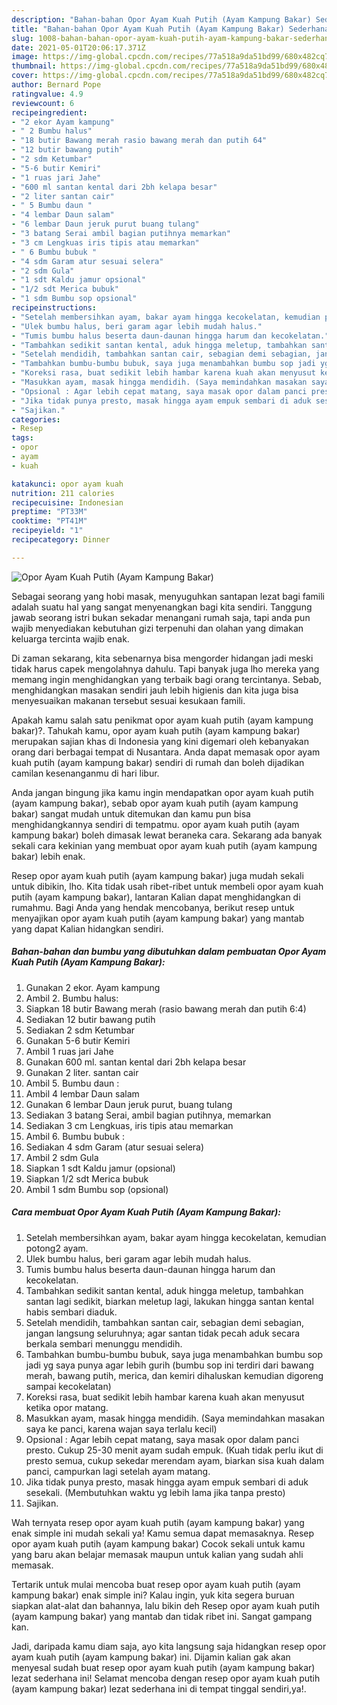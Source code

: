 ```yaml
---
description: "Bahan-bahan Opor Ayam Kuah Putih (Ayam Kampung Bakar) Sederhana dan Mudah Dibuat"
title: "Bahan-bahan Opor Ayam Kuah Putih (Ayam Kampung Bakar) Sederhana dan Mudah Dibuat"
slug: 1008-bahan-bahan-opor-ayam-kuah-putih-ayam-kampung-bakar-sederhana-dan-mudah-dibuat
date: 2021-05-01T20:06:17.371Z
image: https://img-global.cpcdn.com/recipes/77a518a9da51bd99/680x482cq70/opor-ayam-kuah-putih-ayam-kampung-bakar-foto-resep-utama.jpg
thumbnail: https://img-global.cpcdn.com/recipes/77a518a9da51bd99/680x482cq70/opor-ayam-kuah-putih-ayam-kampung-bakar-foto-resep-utama.jpg
cover: https://img-global.cpcdn.com/recipes/77a518a9da51bd99/680x482cq70/opor-ayam-kuah-putih-ayam-kampung-bakar-foto-resep-utama.jpg
author: Bernard Pope
ratingvalue: 4.9
reviewcount: 6
recipeingredient:
- "2 ekor Ayam kampung"
- " 2 Bumbu halus"
- "18 butir Bawang merah rasio bawang merah dan putih 64"
- "12 butir bawang putih"
- "2 sdm Ketumbar"
- "5-6 butir Kemiri"
- "1 ruas jari Jahe"
- "600 ml santan kental dari 2bh kelapa besar"
- "2 liter santan cair"
- " 5 Bumbu daun "
- "4 lembar Daun salam"
- "6 lembar Daun jeruk purut buang tulang"
- "3 batang Serai ambil bagian putihnya memarkan"
- "3 cm Lengkuas iris tipis atau memarkan"
- " 6 Bumbu bubuk "
- "4 sdm Garam atur sesuai selera"
- "2 sdm Gula"
- "1 sdt Kaldu jamur opsional"
- "1/2 sdt Merica bubuk"
- "1 sdm Bumbu sop opsional"
recipeinstructions:
- "Setelah membersihkan ayam, bakar ayam hingga kecokelatan, kemudian potong2 ayam."
- "Ulek bumbu halus, beri garam agar lebih mudah halus."
- "Tumis bumbu halus beserta daun-daunan hingga harum dan kecokelatan."
- "Tambahkan sedikit santan kental, aduk hingga meletup, tambahkan santan lagi sedikit, biarkan meletup lagi, lakukan hingga santan kental habis sembari diaduk."
- "Setelah mendidih, tambahkan santan cair, sebagian demi sebagian, jangan langsung seluruhnya; agar santan tidak pecah aduk secara berkala sembari menunggu mendidih."
- "Tambahkan bumbu-bumbu bubuk, saya juga menambahkan bumbu sop jadi yg saya punya agar lebih gurih (bumbu sop ini terdiri dari bawang merah, bawang putih, merica, dan kemiri dihaluskan kemudian digoreng sampai kecokelatan)"
- "Koreksi rasa, buat sedikit lebih hambar karena kuah akan menyusut ketika opor matang."
- "Masukkan ayam, masak hingga mendidih. (Saya memindahkan masakan saya ke panci, karena wajan saya terlalu kecil)"
- "Opsional : Agar lebih cepat matang, saya masak opor dalam panci presto. Cukup 25-30 menit ayam sudah empuk. (Kuah tidak perlu ikut di presto semua, cukup sekedar merendam ayam, biarkan sisa kuah dalam panci, campurkan lagi setelah ayam matang."
- "Jika tidak punya presto, masak hingga ayam empuk sembari di aduk sesekali. (Membutuhkan waktu yg lebih lama jika tanpa presto)"
- "Sajikan."
categories:
- Resep
tags:
- opor
- ayam
- kuah

katakunci: opor ayam kuah 
nutrition: 211 calories
recipecuisine: Indonesian
preptime: "PT33M"
cooktime: "PT41M"
recipeyield: "1"
recipecategory: Dinner

---
```



![Opor Ayam Kuah Putih (Ayam Kampung Bakar)](https://img-global.cpcdn.com/recipes/77a518a9da51bd99/680x482cq70/opor-ayam-kuah-putih-ayam-kampung-bakar-foto-resep-utama.jpg)

Sebagai seorang yang hobi masak, menyuguhkan santapan lezat bagi famili adalah suatu hal yang sangat menyenangkan bagi kita sendiri. Tanggung jawab seorang istri bukan sekadar menangani rumah saja, tapi anda pun wajib menyediakan kebutuhan gizi terpenuhi dan olahan yang dimakan keluarga tercinta wajib enak.

Di zaman  sekarang, kita sebenarnya bisa mengorder hidangan jadi meski tidak harus capek mengolahnya dahulu. Tapi banyak juga lho mereka yang memang ingin menghidangkan yang terbaik bagi orang tercintanya. Sebab, menghidangkan masakan sendiri jauh lebih higienis dan kita juga bisa menyesuaikan makanan tersebut sesuai kesukaan famili. 



Apakah kamu salah satu penikmat opor ayam kuah putih (ayam kampung bakar)?. Tahukah kamu, opor ayam kuah putih (ayam kampung bakar) merupakan sajian khas di Indonesia yang kini digemari oleh kebanyakan orang dari berbagai tempat di Nusantara. Anda dapat memasak opor ayam kuah putih (ayam kampung bakar) sendiri di rumah dan boleh dijadikan camilan kesenanganmu di hari libur.

Anda jangan bingung jika kamu ingin mendapatkan opor ayam kuah putih (ayam kampung bakar), sebab opor ayam kuah putih (ayam kampung bakar) sangat mudah untuk ditemukan dan kamu pun bisa menghidangkannya sendiri di tempatmu. opor ayam kuah putih (ayam kampung bakar) boleh dimasak lewat beraneka cara. Sekarang ada banyak sekali cara kekinian yang membuat opor ayam kuah putih (ayam kampung bakar) lebih enak.

Resep opor ayam kuah putih (ayam kampung bakar) juga mudah sekali untuk dibikin, lho. Kita tidak usah ribet-ribet untuk membeli opor ayam kuah putih (ayam kampung bakar), lantaran Kalian dapat menghidangkan di rumahmu. Bagi Anda yang hendak mencobanya, berikut resep untuk menyajikan opor ayam kuah putih (ayam kampung bakar) yang mantab yang dapat Kalian hidangkan sendiri.

<!--inarticleads1-->

##### Bahan-bahan dan bumbu yang dibutuhkan dalam pembuatan Opor Ayam Kuah Putih (Ayam Kampung Bakar):

1. Gunakan 2 ekor. Ayam kampung
1. Ambil  2. Bumbu halus:
1. Siapkan 18 butir Bawang merah (rasio bawang merah dan putih 6:4)
1. Sediakan 12 butir bawang putih
1. Sediakan 2 sdm Ketumbar
1. Gunakan 5-6 butir Kemiri
1. Ambil 1 ruas jari Jahe
1. Gunakan 600 ml. santan kental dari 2bh kelapa besar
1. Gunakan 2 liter. santan cair
1. Ambil  5. Bumbu daun :
1. Ambil 4 lembar Daun salam
1. Gunakan 6 lembar Daun jeruk purut, buang tulang
1. Sediakan 3 batang Serai, ambil bagian putihnya, memarkan
1. Sediakan 3 cm Lengkuas, iris tipis atau memarkan
1. Ambil  6. Bumbu bubuk :
1. Sediakan 4 sdm Garam (atur sesuai selera)
1. Ambil 2 sdm Gula
1. Siapkan 1 sdt Kaldu jamur (opsional)
1. Siapkan 1/2 sdt Merica bubuk
1. Ambil 1 sdm Bumbu sop (opsional)




<!--inarticleads2-->

##### Cara membuat Opor Ayam Kuah Putih (Ayam Kampung Bakar):

1. Setelah membersihkan ayam, bakar ayam hingga kecokelatan, kemudian potong2 ayam.
1. Ulek bumbu halus, beri garam agar lebih mudah halus.
1. Tumis bumbu halus beserta daun-daunan hingga harum dan kecokelatan.
1. Tambahkan sedikit santan kental, aduk hingga meletup, tambahkan santan lagi sedikit, biarkan meletup lagi, lakukan hingga santan kental habis sembari diaduk.
1. Setelah mendidih, tambahkan santan cair, sebagian demi sebagian, jangan langsung seluruhnya; agar santan tidak pecah aduk secara berkala sembari menunggu mendidih.
1. Tambahkan bumbu-bumbu bubuk, saya juga menambahkan bumbu sop jadi yg saya punya agar lebih gurih (bumbu sop ini terdiri dari bawang merah, bawang putih, merica, dan kemiri dihaluskan kemudian digoreng sampai kecokelatan)
1. Koreksi rasa, buat sedikit lebih hambar karena kuah akan menyusut ketika opor matang.
1. Masukkan ayam, masak hingga mendidih. (Saya memindahkan masakan saya ke panci, karena wajan saya terlalu kecil)
1. Opsional : Agar lebih cepat matang, saya masak opor dalam panci presto. Cukup 25-30 menit ayam sudah empuk. (Kuah tidak perlu ikut di presto semua, cukup sekedar merendam ayam, biarkan sisa kuah dalam panci, campurkan lagi setelah ayam matang.
1. Jika tidak punya presto, masak hingga ayam empuk sembari di aduk sesekali. (Membutuhkan waktu yg lebih lama jika tanpa presto)
1. Sajikan.




Wah ternyata resep opor ayam kuah putih (ayam kampung bakar) yang enak simple ini mudah sekali ya! Kamu semua dapat memasaknya. Resep opor ayam kuah putih (ayam kampung bakar) Cocok sekali untuk kamu yang baru akan belajar memasak maupun untuk kalian yang sudah ahli memasak.

Tertarik untuk mulai mencoba buat resep opor ayam kuah putih (ayam kampung bakar) enak simple ini? Kalau ingin, yuk kita segera buruan siapkan alat-alat dan bahannya, lalu bikin deh Resep opor ayam kuah putih (ayam kampung bakar) yang mantab dan tidak ribet ini. Sangat gampang kan. 

Jadi, daripada kamu diam saja, ayo kita langsung saja hidangkan resep opor ayam kuah putih (ayam kampung bakar) ini. Dijamin kalian gak akan menyesal sudah buat resep opor ayam kuah putih (ayam kampung bakar) lezat sederhana ini! Selamat mencoba dengan resep opor ayam kuah putih (ayam kampung bakar) lezat sederhana ini di tempat tinggal sendiri,ya!.

